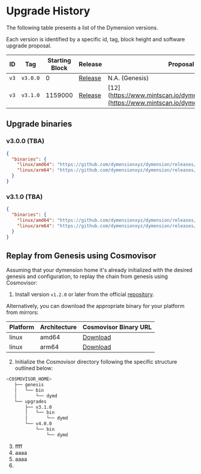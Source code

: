 # Upgrade History

The following table presents a list of the Dymension versions.

Each version is identified by a specific id, tag, block height and software upgrade proposal.

| ID    |  Tag       | Starting Block | Release                                                                  | Proposal                                             |
|-------|-----------|----------------|--------------------------------------------------------------------------|------------------------------------------------------|
| `v3`  | `v3.0.0`  | 0              | [Release](https://github.com/dymensionxyz/dymension/releases/tag/v3.0.0/)  | N.A. (Genesis)                                       |
| `v3`  | `v3.1.0`  | 1159000        | [Release](https://github.com/dymensionxyz/dymension/releases/tag/v3.1.0)  | [12](https://www.mintscan.io/dymension/proposals/](https://www.mintscan.io/dymension/proposals/12)   |

## Upgrade binaries

### v3.0.0 (TBA)

```json
{
  "binaries": {
    "linux/amd64": "https://github.com/dymensionxyz/dymension/releases/download/v3.0.0/dymd-3.0.0-linux-amd64?",
    "linux/arm64": "https://github.com/dymensionxyz/dymension/releases/download/v3.1.0/dymd-3.0.0-linux-arm64?"
  }
}
```

### v3.1.0 (TBA)

```json
{
  "binaries": {
    "linux/amd64": "https://github.com/dymensionxyz/dymension/releases/download/v3.1.0/dymd",
    "linux/arm64": "https://github.com/dymensionxyz/dymension/releases/download/v3.1.0/dymd-3.1.0-linux-arm64?"
  }
}
```

## Replay from Genesis using Cosmovisor

Assuming that your dymension home it's already initialized with the desired genesis and configuration,
to replay the chain from genesis using Cosmovisor:

1. Install version `v1.2.0` or later from the official [repository](https://github.com/cosmos/cosmos-sdk/tree/main/tools/cosmovisor).

Alternatively, you can download the appropriate binary for your platform from mirrors:

| Platform | Architecture | Cosmovisor Binary URL                                                                                      |
|----------|--------------|------------------------------------------------------------------------------------------------------------|
| linux    | amd64        | [Download](https://osmosis.fra1.digitaloceanspaces.com/binaries/cosmovisor/cosmovisor-v1.2.0-linux-amd64)  |
| linux    | arm64        | [Download](https://osmosis.fra1.digitaloceanspaces.com/binaries/cosmovisor/cosmovisor-v1.2.0-linux-arm64)  |

2. Initialize the Cosmovisor directory following the specific structure outlined below:
```bash
<COSMOVISOR_HOME>
   ├── genesis
   │   └── bin
   │       └── dymd
   └── upgrades
       ├── v3.1.0
       │   └── bin
       │       └── dymd
       └── v4.0.0
           └── bin
               └── dymd
```
3. ffff
4. аааа
5. аааа
6. 

